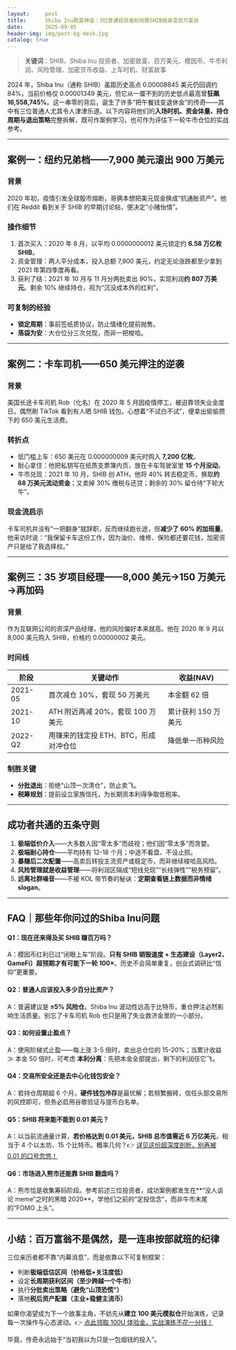 ```yaml
---
layout:     post
title:      Shiba Inu致富神话：3位普通投资者如何靠SHIB摇身变百万富翁
date:       2025-09-05
header-img: img/post-bg-desk.jpg
catalog: true
---
```


> **关键词**：SHIB、Shiba Inu 投资者、加密致富、百万美元、模因币、牛市利润、风险管理、加密货币收益、上车时机、财富故事

2024 年，Shiba Inu（通称 SHIB）虽距历史高点 0.00008845 美元仍回调约 84%，当前价格仅 0.00001349 美元，但它从一厘不到的历史低点最高曾**狂飙 16,558,745%**。这一串零的背后，诞生了许多“把午餐钱变退休金”的传奇——其中有三位普通人尤其令人津津乐道。以下内容将他们的**入场时机、资金体量、持仓周期与退出策略**完整拆解，既可作案例学习，也可作为评估下一轮牛市仓位的实战参考。

---

## 案例一：纽约兄弟档——7,900 美元滚出 900 万美元

### 背景
2020 年初，疫情引发全球股市熔断，哥俩本想把美元现金换成“抗通胀资产”。他们在 Reddit 看到关于 SHIB 的早期讨论帖，便决定“小赌怡情”。

### 操作细节
1. 首次买入：2020 年 8 月，以平均 0.0000000012 美元锁定约 **6.58 万亿枚 SHIB**。  
2. 资金管理：两人平分成本，投入总额 7,900 美元，约定无论涨跌都至少拿到 2021 年第四季度再看。  
3. 获利了结：2021 年 10 月与 11 月分两批卖出 90%，实现利润**约 807 万美元**。剩余 10% 继续持仓，视为“沉没成本外的红利”。

### 可复制的经验
- **锁定周期**：事前签纸质协议，防止情绪化提前抛售。  
- **落袋为安**：大仓位分三次兑现，而非一把梭哈。

---

## 案例二：卡车司机——650 美元押注的逆袭

### 背景
美国长途卡车司机 Rob（化名）在 2020 年 5 月因疫情停工，被迫靠领失业金度日。偶然刷 TikTok 看到有人晒 SHIB 钱包，心想着“不试白不试”，便拿出偷偷攒下的 650 美元生活费。

### 转折点
- 低门槛上车：650 美元在 0.000000009 美元时购入 **7,200 亿枚**。  
- 耐心拿住：他把私钥写在纸质支票簿内页，放在卡车驾驶室里 **15 个月没动**。  
- 牛市兑现：2021 年 10 月，SHIB 创 ATH，他将 40% 转去稳定币，换取**约 68 万美元流动资金**；又卖掉 30% 缴税与还贷；剩余的 30% 留仓待“下轮大牛”。

### 现金流启示
卡车司机并没有“一把翻身”就辞职，反而继续跑长途，但**减少了 60% 的加班量**。他采访时说：“我保留卡车这份工作，因为油价、维修、保险都还要花钱，加密资产只是给了我选择权。”

---

## 案例三：35 岁项目经理——8,000 美元→150 万美元→再加码

### 背景
作为互联网公司的资深产品经理，他的风险偏好本来就高。他在 2020 年 9 月以 8,000 美元购入 SHIB，价格约 0.00000002 美元。

### 时间线
| 阶段 | 关键动作 | 收益(NAV) |
|---|---|---|
| 2021-05 | 首次减仓 10%，套现 50 万美元 | 本金翻 62 倍 |
| 2021-10 | ATH 附近再减 20%，套现 100 万美元 | 累计获利 150 万美元 |
| 2022-Q2 | 用赚来的钱定投 ETH、BTC，形成对冲仓位 | 降低单一币种风险 |

### 制胜关键
- **分批退出**：拒绝“山顶一次清仓”，防止卖飞。  
- **税筹规划**：提前设立家族信托，为长期资本利得争取低税率。  

---

## 成功者共通的五条守则

1. **极端低价介入**——大多数人因“零太多”而歧视；他们因“零太多”而贪婪。  
2. **极端耐心持仓**——平均持有 12-18 个月；中途不看盘、不设止损。  
3. **暴赚后二次配置**——高卖后转投主流资产或稳定币，而非继续梭哈高风险。  
4. **风险管理就是收益管理**——将利润区隔成“短线兑现”“长线弹性”“税务预留”。  
5. **远离社群噪音**——不被 KOL 带节奏的秘诀：**定期查看链上数据而非情绪 slogan**。

---

## FAQ｜那些年你问过的Shiba Inu问题

#### Q1：现在还来得及买 SHIB 赚百万吗？
A：模因币红利已过“闭眼上车”阶段。**只有 SHIB 销毁速度 + 生态建设（Layer2、GameFi）超预期才有可能下一轮 100×**。历史不会简单重复，创业式调研比“信仰”更重要。

#### Q2：普通人应该投入多少百分比资产？
A：普遍建议是 **≤5% 风险仓**。Shiba Inu 波动性远高于比特币，重仓押注必然影响生活质量。别忘了卡车司机 Rob 也只是用了失业救济金里的一小部分。

#### Q3：如何设置止盈点？
A：使用阶梯式止盈——每上涨 3-5 倍时，卖出总仓位的 15-20%；当累计收益 ≫ 本金 50 倍时，可考虑 **本利分离**：先把本金全部提出，剩下的利润任它飞。

#### Q4：交易所安全还是去中心化钱包安全？
A：若持仓周期超 6 个月，**硬件钱包冷存**是最优解；若频繁搬砖，信任头部交易所的风控即可，但务必启用谷歌验证与提币白名单。

#### Q5：SHIB 将来能不能到 0.01 美元？
A：以当前流通量计算，**若价格达到 0.01 美元，SHIB 总市值需近 6 万亿美元**，相当于 4 个以太坊、15 个比特币。概率几何？👉 [详见这份超深度剖析，别再被 0.01 的口号忽悠！](https://okxdog.com/)

#### Q6：市场进入熊市还能靠 SHIB 翻盘吗？
A：熊市恰是收集筹码阶段。参考前述三位投资者，成功案例都发生在**“没人谈论 meme”之时的黑暗 2020**。学他们之前的“定投信念”，而非牛市末尾的“FOMO 上头”。

---

## 小结：百万富翁不是偶然，是一连串按部就班的纪律

三位亲历者都不靠“内幕消息”，而是依靠以下可复制框架：  
- 判断**极端低估区间（价格低+关注度低）**  
- 设定**长周期获利区间（至少跨越一个牛市）**  
- 执行**分批卖出策略（避免“山顶恐慌”）**  
- 落地**税后资产配置（主业+稳健主流币）**

如果你渴望成为下一个故事主角，不妨先从**建立 100 美元模拟仓**开始演练，记录每一次操作与心态波动。👉 [点此领取 100U 体验金，实战演练不花一分钱！](https://okxdog.com/)

毕竟，传奇永远始于“当初我以为只是一包烟钱的投入”。